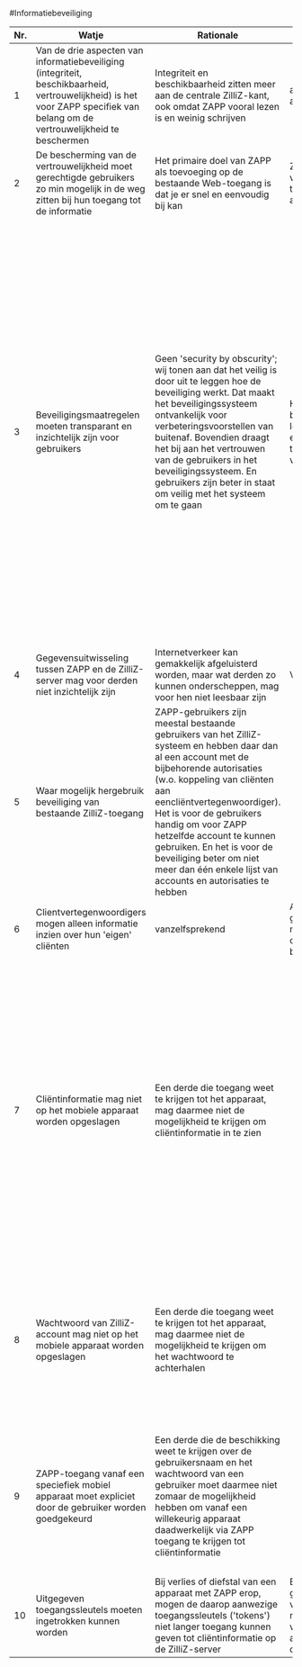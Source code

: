 #Informatiebeveiliging

<table><thead><tr>
<th>Nr.</th><th>Watje</th><th>Rationale</th><th>Hoetje</th><th>Opmerkingen</th>
</tr></thead><tbody>

<tr><td>1</td><td>
  Van de drie aspecten van informatiebeveiliging (integriteit, beschikbaarheid, vertrouwelijkheid) is het voor ZAPP specifiek van belang om de vertrouwelijkheid te beschermen
</td><td>
  Integriteit en beschikbaarheid zitten meer aan de centrale ZilliZ-kant, ook omdat ZAPP vooral lezen is en weinig schrijven
</td><td>
  authenticatie, autorisatie, vercijfering
</td><td>
</td></tr>

<tr><td>2</td><td>
  De bescherming van de vertrouwelijkheid moet gerechtigde gebruikers zo min mogelijk in de weg zitten bij hun toegang tot de informatie
</td><td>
  Het primaire doel van ZAPP als toevoeging op de bestaande Web-toegang is dat je er snel en eenvoudig bij kan
</td><td>
  Zoveel mogelijk vermijden van tekstinvoer voor authenticatie
</td><td>
</td></tr>

<tr><td>3</td><td>
  Beveiligingsmaatregelen moeten transparant en inzichtelijk zijn voor gebruikers
</td><td>
  Geen 'security by obscurity'; wij tonen aan dat het veilig is door uit te leggen hoe de beveiliging werkt. Dat maakt het beveiligingssysteem ontvankelijk voor verbeteringsvoorstellen van buitenaf. Bovendien draagt het bij aan het vertrouwen van de gebruikers in het beveiligingssysteem. En gebruikers zijn beter in staat om veilig met het systeem om te gaan
</td><td>
  Het beveiligingssysteem beschrijven in helder lekenproza en die tekst eenvoudig lokaal toegankelijk maken vanuit ZAPP
</td><td>
  Beschrijven:
  <ul><li>Wat moet een gebruiker in het normale geval hebben en doen om ZAPP te kunnen gebruiken?
  </li><li>Wat moet een hacker kunnen en doen om toegang te krijgen op basis van een mobiel apparaat met een geactiveerde ZAPP erop dat hij in handen heeft gekregen?
  </li><li>Wat moet een hacker kunnen en doen om toegang te krijgen als hij de gebruikersnaam en het wachtwoord van een account te weten is gekomen?
  </li><li>Wat kan een hacker als hij een 'token' heeft weten te onderscheppen?
  </li></ul>
</td></tr>

<tr><td>4</td><td>
  Gegevensuitwisseling tussen ZAPP en de ZilliZ-server mag voor derden niet inzichtelijk zijn
</td><td>
  Internetverkeer kan gemakkelijk afgeluisterd worden, maar wat derden zo kunnen onderscheppen, mag voor hen niet leesbaar zijn
</td><td>
  Vercijfering met HTTPS
</td><td>
</td></tr>

<tr><td>5</td><td>
  Waar mogelijk hergebruik beveiliging van bestaande ZilliZ-toegang
</td><td>
  ZAPP-gebruikers zijn meestal bestaande gebruikers van het ZilliZ-systeem en hebben daar dan al een account met de bijbehorende autorisaties (w.o. koppeling van cliënten aan eencliëntvertegenwoordiger). Het is voor de gebruikers handig om voor ZAPP hetzelfde account te kunnen gebruiken. En het is voor de beveiliging beter om niet meer dan één enkele lijst van accounts en autorisaties te hebben
</td><td>
  <ul><li>Huidig systeem van gebruikersnamen en wachtwoorden
  </li><li>ZAPP-account = ZilliZ-account
  </li><li>Huidig systeem van toekennen van autorisaties aan accounts
  </li></ul>
</td><td>
</td></tr>

<tr><td>6</td><td>
  Clientvertegenwoordigers mogen alleen informatie inzien over hun 'eigen' cliënten
</td><td>
  vanzelfsprekend
</td><td>
  Authenticatie als ZilliZ-gebruiker, autorisatie met koppeling cliënt-cliëntvertegenwoordiger binnen ZilliZ
</td><td>
</td></tr>

<tr><td>7</td><td>
  Cliëntinformatie mag niet op het mobiele apparaat worden opgeslagen
</td><td>
  Een derde die toegang weet te krijgen tot het apparaat, mag daarmee niet de mogelijkheid te krijgen om cliëntinformatie in te zien
</td><td>
  <ul><li>Alle door ZAPP van ZilliZ gedownloade gegevens alleen in het werkgeheugen van het apparaat bewaren om in ZAPP te tonen
  </li><li>Bij het verlaten van ZAPP de gedownloade gegevens in het geheugen wissen
  </li><li>Bij het weer starten van ZAPP de laatst getoonde gegevens opnieuw ophalen van de ZilliZ-server
  </li><li>Daarom zorgen dat alle gegevensselecties als zodanig specifiek adresseerbaar zijn (met een URL; volgens REST)
  </li></ul>
</td><td>
</td></tr>

<tr><td>8</td><td>
  Wachtwoord van ZilliZ-account mag niet op het mobiele apparaat worden opgeslagen
</td><td>
  Een derde die toegang weet te krijgen tot het apparaat, mag daarmee niet de mogelijkheid te krijgen om het wachtwoord te achterhalen
</td><td>
  <ul><li>Wachtwoord alleen in het werkgeheugen houden tijdens het aanmeldproces
  </li><li>Aanmeldproces levert een 'token' (toeganssleutel)
  </li><li>Toegang tot informatie in ZilliZ gaat vervolgens op basis van het token
  </li></ul>
</td><td>
</td></tr>

<tr><td>9</td><td>
  ZAPP-toegang vanaf een speciefiek mobiel apparaat moet expliciet door de gebruiker worden goedgekeurd
</td><td>
  Een derde die de beschikking weet te krijgen over de gebruikersnaam en het wachtwoord van een gebruiker moet daarmee niet zomaar de mogelijkheid hebben om vanaf een willekeurig apparaat daadwerkelijk via ZAPP toegang te krijgen tot cliëntinformatie
</td><td>
  <ul><li>Een identificatie van het apparaat meesturen met de verzoeken vanuit ZAPP naar de ZilliZ-server
  </li><li>De gebruiker via zijn e-mailadres om goedkeuring vragen voor toegang met zijn account vanaf het nieuwe apparaat
  </li></ul>
</td><td>
  <b>Vraag:</b> Hoe doet de HAN dat met die apparaat-identificatie?
</td></tr>

<tr><td>10</td><td>
  Uitgegeven toegangssleutels moeten ingetrokken kunnen worden
</td><td>
  Bij verlies of diefstal van een apparaat met ZAPP erop, mogen de daarop aanwezige toegangssleutels ('tokens') niet langer toegang kunnen geven tot cliëntinformatie op de ZilliZ-server
</td><td>
  Beheerders of gebruikers zelf krijgen via de ZilliZ-website de mogelijkheid om alle voor hun account actieve sleutels te deactiveren
</td><td>
  <b>Vraag:</b> Alleen beheerders of ook gebruikers? <br>Vraag:</b> Alle actieve tokens, of per specifiek apparaat?
</td></tr>

<!--
<tr><td></td><td>
</td><td>
</td><td>
</td><td>
</td></tr>
-->

</tbody></table>
